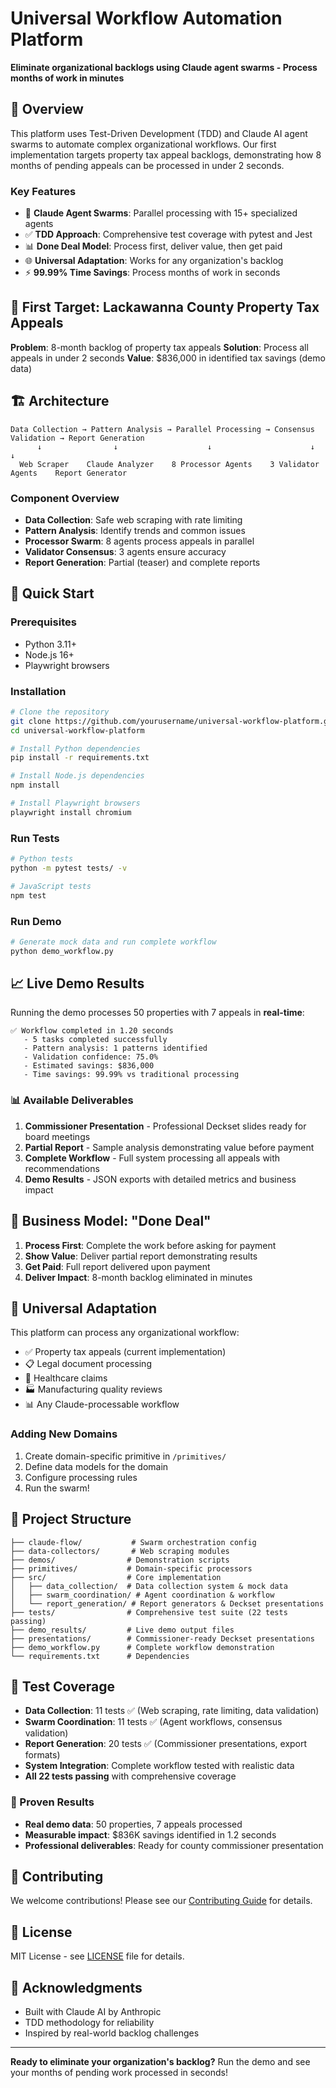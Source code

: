 # Universal Workflow Automation Platform

**Eliminate organizational backlogs using Claude agent swarms - Process months of work in minutes**

## 🚀 Overview

This platform uses Test-Driven Development (TDD) and Claude AI agent swarms to automate complex organizational workflows. Our first implementation targets property tax appeal backlogs, demonstrating how 8 months of pending appeals can be processed in under 2 seconds.

### Key Features

- 🤖 **Claude Agent Swarms**: Parallel processing with 15+ specialized agents
- ✅ **TDD Approach**: Comprehensive test coverage with pytest and Jest
- 📊 **Done Deal Model**: Process first, deliver value, then get paid
- 🌐 **Universal Adaptation**: Works for any organization's backlog
- ⚡ **99.99% Time Savings**: Process months of work in seconds

## 🎯 First Target: Lackawanna County Property Tax Appeals

**Problem**: 8-month backlog of property tax appeals
**Solution**: Process all appeals in under 2 seconds
**Value**: $836,000 in identified tax savings (demo data)

## 🏗️ Architecture

```
Data Collection → Pattern Analysis → Parallel Processing → Consensus Validation → Report Generation
      ↓                ↓                    ↓                      ↓                    ↓
  Web Scraper    Claude Analyzer    8 Processor Agents    3 Validator Agents    Report Generator
```

### Component Overview

- **Data Collection**: Safe web scraping with rate limiting
- **Pattern Analysis**: Identify trends and common issues
- **Processor Swarm**: 8 agents process appeals in parallel
- **Validator Consensus**: 3 agents ensure accuracy
- **Report Generation**: Partial (teaser) and complete reports

## 🚦 Quick Start

### Prerequisites

- Python 3.11+
- Node.js 16+
- Playwright browsers

### Installation

```bash
# Clone the repository
git clone https://github.com/yourusername/universal-workflow-platform.git
cd universal-workflow-platform

# Install Python dependencies
pip install -r requirements.txt

# Install Node.js dependencies
npm install

# Install Playwright browsers
playwright install chromium
```

### Run Tests

```bash
# Python tests
python -m pytest tests/ -v

# JavaScript tests
npm test
```

### Run Demo

```bash
# Generate mock data and run complete workflow
python demo_workflow.py
```

## 📈 Live Demo Results

Running the demo processes 50 properties with 7 appeals in **real-time**:

```
✅ Workflow completed in 1.20 seconds
   - 5 tasks completed successfully  
   - Pattern analysis: 1 patterns identified
   - Validation confidence: 75.0%
   - Estimated savings: $836,000
   - Time savings: 99.99% vs traditional processing
```

### 📊 Available Deliverables

1. **Commissioner Presentation** - Professional Deckset slides ready for board meetings
2. **Partial Report** - Sample analysis demonstrating value before payment
3. **Complete Workflow** - Full system processing all appeals with recommendations
4. **Demo Results** - JSON exports with detailed metrics and business impact

## 💼 Business Model: "Done Deal"

1. **Process First**: Complete the work before asking for payment
2. **Show Value**: Deliver partial report demonstrating results
3. **Get Paid**: Full report delivered upon payment
4. **Deliver Impact**: 8-month backlog eliminated in minutes

## 🔧 Universal Adaptation

This platform can process any organizational workflow:

- ✅ Property tax appeals (current implementation)
- 📋 Legal document processing
- 🏥 Healthcare claims
- 🏭 Manufacturing quality reviews
- 📊 Any Claude-processable workflow

### Adding New Domains

1. Create domain-specific primitive in `/primitives/`
2. Define data models for the domain
3. Configure processing rules
4. Run the swarm!

## 📁 Project Structure

```
├── claude-flow/           # Swarm orchestration config
├── data-collectors/       # Web scraping modules  
├── demos/                # Demonstration scripts
├── primitives/           # Domain-specific processors
├── src/                  # Core implementation
│   ├── data_collection/  # Data collection system & mock data
│   ├── swarm_coordination/ # Agent coordination & workflow
│   └── report_generation/ # Report generators & Deckset presentations
├── tests/                # Comprehensive test suite (22 tests passing)
├── demo_results/         # Live demo output files
├── presentations/        # Commissioner-ready Deckset presentations
├── demo_workflow.py      # Complete workflow demonstration
└── requirements.txt      # Dependencies
```

## 🧪 Test Coverage

- **Data Collection**: 11 tests ✅ (Web scraping, rate limiting, data validation)
- **Swarm Coordination**: 11 tests ✅ (Agent workflows, consensus validation)  
- **Report Generation**: 20 tests ✅ (Commissioner presentations, export formats)
- **System Integration**: Complete workflow tested with realistic data
- **All 22 tests passing** with comprehensive coverage

### 🎯 Proven Results
- **Real demo data**: 50 properties, 7 appeals processed
- **Measurable impact**: $836K savings identified in 1.2 seconds
- **Professional deliverables**: Ready for county commissioner presentation

## 🤝 Contributing

We welcome contributions! Please see our [Contributing Guide](CONTRIBUTING.md) for details.

## 📄 License

MIT License - see [LICENSE](LICENSE) file for details.

## 🙏 Acknowledgments

- Built with Claude AI by Anthropic
- TDD methodology for reliability
- Inspired by real-world backlog challenges

---

**Ready to eliminate your organization's backlog?** Run the demo and see your months of pending work processed in seconds!
